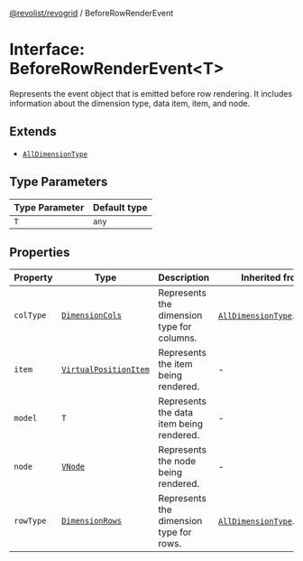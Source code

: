 [@revolist/revogrid](README.md) / BeforeRowRenderEvent

# Interface: BeforeRowRenderEvent\<T\>

Represents the event object that is emitted before row rendering.
It includes information about the dimension type, data item, item, and node.

## Extends

- [`AllDimensionType`](Interface.AllDimensionType.md)

## Type Parameters

| Type Parameter | Default type |
| ------ | ------ |
| `T` | `any` |

## Properties

| Property | Type | Description | Inherited from | Defined in |
| ------ | ------ | ------ | ------ | ------ |
| `colType` | [`DimensionCols`](TypeAlias.DimensionCols.md) | Represents the dimension type for columns. | [`AllDimensionType`](Interface.AllDimensionType.md).`colType` | [src/types/interfaces.ts:731](https://github.com/revolist/revogrid/blob/2d9504ecff6b493d547df979b2259be6b639351c/src/types/interfaces.ts#L731) |
| `item` | [`VirtualPositionItem`](Interface.VirtualPositionItem.md) | Represents the item being rendered. | - | [src/types/interfaces.ts:700](https://github.com/revolist/revogrid/blob/2d9504ecff6b493d547df979b2259be6b639351c/src/types/interfaces.ts#L700) |
| `model` | `T` | Represents the data item being rendered. | - | [src/types/interfaces.ts:695](https://github.com/revolist/revogrid/blob/2d9504ecff6b493d547df979b2259be6b639351c/src/types/interfaces.ts#L695) |
| `node` | [`VNode`](Interface.VNode.md) | Represents the node being rendered. | - | [src/types/interfaces.ts:705](https://github.com/revolist/revogrid/blob/2d9504ecff6b493d547df979b2259be6b639351c/src/types/interfaces.ts#L705) |
| `rowType` | [`DimensionRows`](TypeAlias.DimensionRows.md) | Represents the dimension type for rows. | [`AllDimensionType`](Interface.AllDimensionType.md).`rowType` | [src/types/interfaces.ts:726](https://github.com/revolist/revogrid/blob/2d9504ecff6b493d547df979b2259be6b639351c/src/types/interfaces.ts#L726) |
